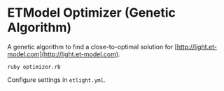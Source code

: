 # ETModel Optimizer (Genetic Algorithm)

A genetic algorithm to find a close-to-optimal solution for [http://light.et-model.com](http://light.et-model.com).


    ruby optimizer.rb

Configure settings in `etlight.yml`.